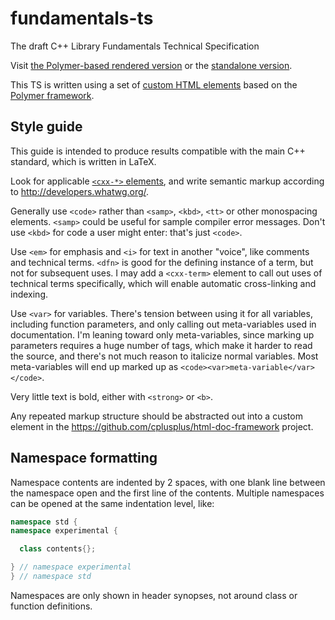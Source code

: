 fundamentals-ts
===============

The draft C++ Library Fundamentals Technical Specification

Visit [the Polymer-based rendered
version](https://rawgit.com/cplusplus/fundamentals-ts/v1/main.html)
or the [standalone
version](https://rawgit.com/cplusplus/fundamentals-ts/v1/fundamentals-ts.html).

This TS is written using a set of [custom HTML elements](https://github.com/cplusplus/html-doc-framework)
based on the [Polymer framework](http://www.polymer-project.org/).


Style guide
-----------

This guide is intended to produce results compatible with the main C++
standard, which is written in LaTeX.

Look for applicable [`<cxx-*>` elements](https://github.com/cplusplus/html-doc-framework),
and write semantic markup according to http://developers.whatwg.org/.

Generally use `<code>` rather than `<samp>`, `<kbd>`, `<tt>` or other
monospacing elements. `<samp>` could be useful for sample compiler
error messages.  Don't use `<kbd>` for code a user might enter: that's
just `<code>`.

Use `<em>` for emphasis and `<i>` for text in another "voice", like
comments and technical terms.  `<dfn>` is good for the defining
instance of a term, but not for subsequent uses. I may add a
`<cxx-term>` element to call out uses of technical terms specifically,
which will enable automatic cross-linking and indexing.

Use `<var>` for variables. There's tension between using it for all
variables, including function parameters, and only calling out
meta-variables used in documentation.  I'm leaning toward only
meta-variables, since marking up parameters requires a huge number of
tags, which make it harder to read the source, and there's not much
reason to italicize normal variables.  Most meta-variables will end up
marked up as `<code><var>meta-variable</var></code>`.

Very little text is bold, either with `<strong>` or `<b>`.

Any repeated markup structure should be abstracted out into a custom
element in the https://github.com/cplusplus/html-doc-framework project.


Namespace formatting
--------------------

Namespace contents are indented by 2 spaces, with one blank line
between the namespace open and the first line of the contents.
Multiple namespaces can be opened at the same indentation level, like:

```c++
namespace std {
namespace experimental {

  class contents{};

} // namespace experimental
} // namespace std
```

Namespaces are only shown in header synopses, not around class or
function definitions.
